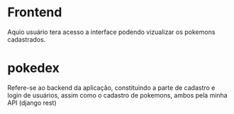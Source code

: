 # Frontend
Aquio  usuário tera acesso a interface podendo vizualizar os pokemons cadastrados.

# pokedex
Refere-se ao backend da aplicação, constituindo a parte de cadastro e login de usuários, assim como o cadastro de pokemons, ambos pela minha API (django rest)
